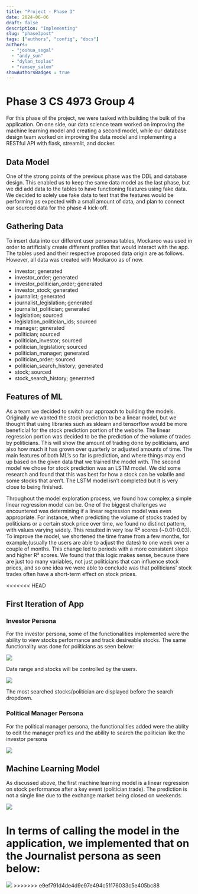 ```yaml
---
title: "Project - Phase 3"
date: 2024-06-06
draft: false
description: "Implementing"
slug: "phase3post"
tags: ["authors", "config", "docs"]
authors:
  - "joshua_segal"
  - "andy_sun"
  - "dylan_toplas"
  - "ramsey_salem"
showAuthorsBadges : true
---
```


# Phase 3 CS 4973 Group 4

For this phase of the project, we were tasked with building the bulk of the application. On one side, our data science team worked on improving the machine learning model and creating a second model, while our database design team worked on improving the data model and implementing a RESTful API with flask, streamlit, and docker.

## Data Model

One of the strong points of the previous phase was the DDL and database design. This enabled us to keep the same data model as the last phase, but we did add data to the tables to have functioning features using fake data. We decided to solely use fake data to test that the features would be performing as expected with a small amount of data, and plan to connect our sourced data for the phase 4 kick-off.

## Gathering Data 
To insert data into our different user personas tables, Mockaroo was used in order to artificially create different profiles that would interact with the app. The tables used and their respective proposed data origin are as follows. However, all data was created with Mockaroo as of now.

- investor; generated 
- investor_order; generated
- investor_politician_order; generated
- investor_stock; generated
- journalist; generated
- journalist_legislation; generated
- journalist_politician; generated
- legislation; sourced
- legislation_politician_ids; sourced
- manager; generated
- politician; sourced
- politician_investor; sourced 
- politician_legislation; sourced
- politician_manager; generated
- politician_order; sourced
- politician_search_history; generated
- stock; sourced
- stock_search_history; generated

## Features of ML
As a team we decided to switch our approach to building the models. Originally we wanted the stock prediction to be a linear model, but we thought that using libraries such as sklearn and tensorflow would be more beneficial for the stock prediction portion of the website. The linear regression portion was decided to be the prediction of the volume of trades by politicians. This will show the amount of trading done by politicians, and also how much it has grown over quarterly or adjusted amounts of time. The main features of both ML’s so far is prediction, and where things may end up based on the given data that we trained the model with. The second model we chose for stock prediction was an LSTM model. We did some research and found that this was best for how a stock can be volatile and some stocks that aren’t. The LSTM model isn’t completed but it is very close to being finished.  

Throughout the model exploration process, we found how complex a simple linear regression model can be. One of the biggest challenges we encountered was determining if a linear regression model was even appropriate. For instance, when predicting the volume of stocks traded by politicians or a certain stock price over time, we found no distinct pattern, with values varying widely. This resulted in very low R² scores (~0.01-0.03).
To improve the model, we shortened the time frame from a few months, for example,(usually the users are able to adjust the dates) to one week over a couple of months. This change led to periods with a more consistent slope and higher R² scores. We found that this logic makes sense, because there are just too many variables, not just politicians that can influence stock prices, and so one idea we were able to conclude was that politicians' stock trades often have a short-term effect on stock prices.

<<<<<<< HEAD
## First Iteration of App

### Investor Persona
For the investor persona, some of the functionalities implemented were the ability to view stocks performance and track desireable stocks. The same functionality was done for politicians as seen below:

<img src="https://i.imgur.com/AJPwbzV.png"/>

 Date range and stocks will be controlled by the users.

<!-- <img src="https://i.imgur.com/fvgnif2.png"/> -->
<img src="https://i.imgur.com/MO6HyFY.png"/> 

The most searched stocks/politician are displayed before the search dropdown.

### Political Manager Persona
For the political manager persona, the functionalities added were the ablity to edit the manager profiles and the ability to search the politician like the investor persona

<img src="https://i.imgur.com/tuDt7bT.png">

## Machine Learning Model
As discussed above, the first machine learning model is a linear regression on stock performance after a key event (politician trade). The prediction is not a single line due to the exchange market being closed on weekends.

<img src="https://i.imgur.com/tajWstF.png"> 

In terms of calling the model in the application, we implemented that on the Journalist persona as seen below:
=======
<img src="https://imgur.com/XGiao41">
<class="center">
>>>>>>> e9ef791d4de4d9e97e494c51176033c5e405bc88
